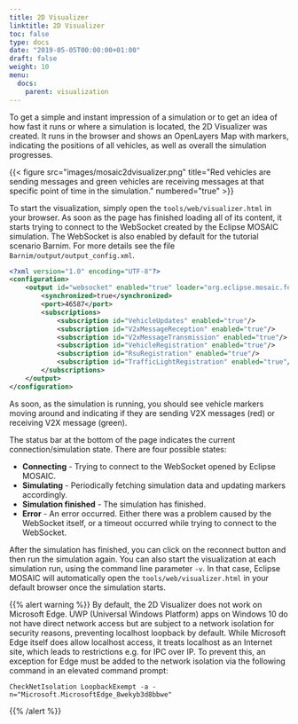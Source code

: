 ```yaml
---
title: 2D Visualizer
linktitle: 2D Visualizer
toc: false
type: docs
date: "2019-05-05T00:00:00+01:00"
draft: false
weight: 10
menu:
  docs:
    parent: visualization
---
```


To get a simple and instant impression of a simulation or to get an idea of how fast it runs or where a
simulation is located, the 2D Visualizer was created. It runs in the browser and shows an OpenLayers Map 
with markers, indicating the positions of all vehicles, as well as overall the simulation progresses.

{{< figure src="images/mosaic2dvisualizer.png" title="Red vehicles are sending messages and green vehicles are receiving messages at that specific point of time in the simulation." numbered="true" >}}

To start the visualization, simply open the `tools/web/visualizer.html` in your browser. As soon as
the page has finished loading all of its content, it starts trying to connect to the WebSocket created by
the Eclipse MOSAIC simulation. The WebSocket is also enabled by default for the tutorial scenario Barnim. For
more details see the file `Barnim/output/output_config.xml`. 

```xml
<?xml version="1.0" encoding="UTF-8"?>
<configuration>
    <output id="websocket" enabled="true" loader="org.eclipse.mosaic.fed.output.generator.websocket.WebsocketVisualizerLoader">
        <synchronized>true</synchronized>
        <port>46587</port>
        <subscriptions>
            <subscription id="VehicleUpdates" enabled="true"/>
            <subscription id="V2xMessageReception" enabled="true"/>
            <subscription id="V2xMessageTransmission" enabled="true"/>
            <subscription id="VehicleRegistration" enabled="true"/>
            <subscription id="RsuRegistration" enabled="true"/>
            <subscription id="TrafficLightRegistration" enabled="true"/>
        </subscriptions>
    </output>
</configuration>
```

As soon, as the simulation is
running, you should see vehicle markers moving around and indicating if they are sending V2X messages
(red) or receiving V2X message (green).

The status bar at the bottom of the page indicates the current connection/simulation state. There are
four possible states:

* **Connecting** - Trying to connect to the WebSocket opened by Eclipse MOSAIC.
* **Simulating** - Periodically fetching simulation data and updating markers accordingly.
* **Simulation finished** - The simulation has finished.
* **Error** - An error occurred. Either there was a problem caused by the WebSocket itself, or a timeout
occurred while trying to connect to the WebSocket.

After the simulation has finished, you can click on the reconnect button and then run the simulation again.
You can also start the visualization at each simulation run, using the command line parameter `-v`. In that case,
Eclipse MOSAIC will automatically open the `tools/web/visualizer.html` in your default browser once the simulation
starts.

{{% alert warning %}}
By default, the 2D Visualizer does not work on Microsoft Edge.
UWP (Universal Windows Platform) apps on Windows 10 do not have direct network access
but are subject to a network isolation for security reasons, preventing localhost loopback
by default. While Microsoft Edge itself does allow localhost access, it treats localhost as an
Internet site, which leads to restrictions e.g. for IPC over IP. To prevent this, an exception
for Edge must be added to the network isolation via the following command in an elevated
command prompt:

```Windows
CheckNetIsolation LoopbackExempt -a -n="Microsoft.MicrosoftEdge_8wekyb3d8bbwe"
```
{{% /alert %}}
